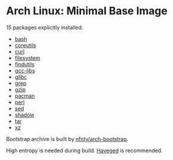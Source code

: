 Arch Linux: Minimal Base Image
==============================

15 packages explicitly installed:

* [bash](https://www.archlinux.org/packages/core/x86_64/bash)
* [coreutils](https://www.archlinux.org/packages/core/x86_64/coreutils)
* [curl](https://www.archlinux.org/packages/core/x86_64/curl)
* [filesystem](https://www.archlinux.org/packages/core/x86_64/filesystem)
* [findutils](https://www.archlinux.org/packages/core/x86_64/findutils)
* [gcc-libs](https://www.archlinux.org/packages/core/x86_64/gcc-libs)
* [glibc](https://www.archlinux.org/packages/core/x86_64/glibc)
* [grep](https://www.archlinux.org/packages/core/x86_64/grep)
* [gzip](https://www.archlinux.org/packages/core/x86_64/gzip)
* [pacman](https://www.archlinux.org/packages/core/x86_64/pacman)
* [perl](https://www.archlinux.org/packages/core/x86_64/perl)
* [sed](https://www.archlinux.org/packages/core/x86_64/sed)
* [shadow](https://www.archlinux.org/packages/core/x86_64/shadow)
* [tar](https://www.archlinux.org/packages/core/x86_64/tar)
* [xz](https://www.archlinux.org/packages/core/x86_64/xz)

Bootstrap archive is built by [nfnty/arch-bootstrap](https://github.com/nfnty/dockerfiles/tree/master/images/arch-bootstrap/latest).

High entropy is needed during build. [Haveged](https://wiki.archlinux.org/index.php/Haveged) is recommended.
